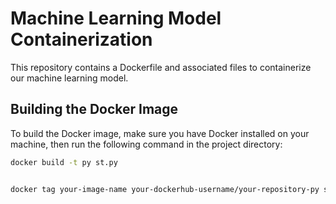 # Machine Learning Model Containerization

This repository contains a Dockerfile and associated files to containerize our machine learning model.

## Building the Docker Image

To build the Docker image, make sure you have Docker installed on your machine, then run the following command in the project directory:

```bash
docker build -t py st.py


docker tag your-image-name your-dockerhub-username/your-repository-py st.py